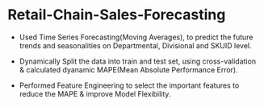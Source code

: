 # Retail-Chain-Sales-Forecasting

* Used Time Series Forecasting(Moving Averages), to predict the future trends and seasonalities on Departmental, Divisional and SKUID level.

* Dynamically Split the data into train and test set, using cross-validation & calculated dyanamic MAPE(Mean Absolute Performance Error).

* Performed Feature Engineering to select the important features to reduce the MAPE & improve Model Flexibility.

